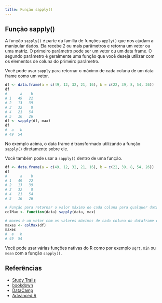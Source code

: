 ```yaml
---
title: Função sapply()
---
```

## Função sapply()

A função `sapply()` é parte da família de funções `apply()` que nos ajudam a manipular dados. Ela recebe 2 ou mais parâmetros e retorna um vetor ou uma matriz. O primeiro parâmetro pode ser um vetor ou um data frame. O segundo parâmetro é geralmente uma função que você deseja utilizar com os elementos de coluna do primeiro parâmetro.

Você pode usar `sapply` para retornar o máximo de cada coluna de um data frame como um vetor.

```r
df <- data.frame(a = c(49, 12, 32, 21, 16), b = c(22, 39, 8, 54, 26))
df
#      a    b   
# 1   49   22  
# 2   13   39   
# 3   32    8   
# 4   21   54  
# 5   16   26  
df <- sapply(df, max)
df
#  a   b
# 49  54  
```

No exemplo acima, o data frame é transformado utilizando a função `sapply()` diretamente sobre ele.

Você também pode usar a `sapply()` dentro de uma função.

```r
df <- data.frame(a = c(49, 12, 32, 21, 16), b = c(22, 39, 8, 54, 26))
df
#      a    b   
# 1   49   22  
# 2   13   39   
# 3   32    8   
# 4   21   54  
# 5   16   26  

# Função para retornar o valor máximo de cada coluna para qualquer dataframe
colMax <- function(data) sapply(data, max)

# maxes é um vetor com os valores máximos de cada coluna do dataframe df
maxes <- colMax(df)
maxes
#  a   b
# 49  54
```

Você pode usar várias funções nativas do R como por exemplo `sqrt`, `min` ou `mean` com a função `sapply()`.

## Referências

- [Study Trails](http://www.studytrails.com/r/core/control_structures_r_apply_functions/)
- [bookdown](https://bookdown.org/rdpeng/rprogdatascience/loop-functions.html)
- [DataCamp](https://www.datacamp.com/community/tutorials/r-tutorial-apply-family)
- [Advanced R](http://adv-r.had.co.nz/Functionals.html)
